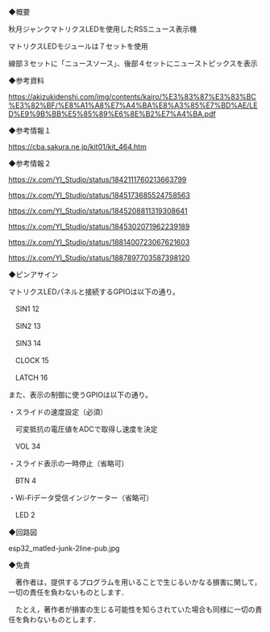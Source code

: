 ◆概要

秋月ジャンクマトリクスLEDを使用したRSSニュース表示機

マトリクスLEDモジュールは７セットを使用

線部３セットに「ニュースソース」、後部４セットにニューストピックスを表示

◆参考資料

https://akizukidenshi.com/img/contents/kairo/%E3%83%87%E3%83%BC%E3%82%BF/%E8%A1%A8%E7%A4%BA%E8%A3%85%E7%BD%AE/LED%E9%9B%BB%E5%85%89%E6%8E%B2%E7%A4%BA.pdf

◆参考情報１

https://cba.sakura.ne.jp/kit01/kit_464.htm

◆参考情報２

https://x.com/YI_Studio/status/1842111760213663799

https://x.com/YI_Studio/status/1845173685524758563

https://x.com/YI_Studio/status/1845208811319308641

https://x.com/YI_Studio/status/1845302071962239189

https://x.com/YI_Studio/status/1881400723067621603

https://x.com/YI_Studio/status/1887897703587398120


◆ピンアサイン

マトリクスLEDパネルと接続するGPIOは以下の通り。

　SIN1      12

　SIN2      13

　SIN3      14

　CLOCK     15

　LATCH     16

また、表示の制御に使うGPIOは以下の通り。

・スライドの速度設定（必須）

　可変抵抗の電圧値をADCで取得し速度を決定

　VOL       34

・スライド表示の一時停止（省略可）

　BTN        4

・Wi-Fiデータ受信インジケーター（省略可）

　LED        2

◆回路図

esp32_matled-junk-2line-pub.jpg

◆免責

　著作者は，提供するプログラムを用いることで生じるいかなる損害に関して，一切の責任を負わないものとします．

　たとえ，著作者が損害の生じる可能性を知らされていた場合も同様に一切の責任を負わないものとします．
